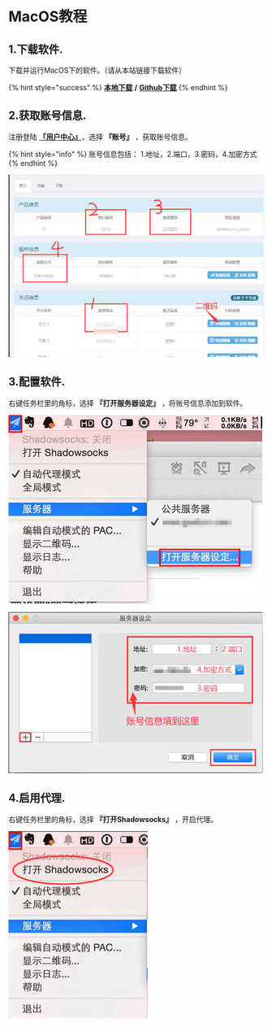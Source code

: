 # MacOS教程

## 1.下载软件.

下载并运行MacOS下的软件。（请从本站链接下载软件）

{% hint style="success" %}
[**本地下载**](https://dl.nordss.com/last_macos.zip)   **/**   [**Github下载**](https://github.com/shadowsocks/ShadowsocksX-NG/releases/download/v1.8.2/ShadowsocksX-NG.app.1.8.2.zip)
{% endhint %}

## 2.获取账号信息.

注册登陆 **​**[**『用户中心』**](https://user.fkwall.com)**​** ，选择 **『账号』** ，获取账号信息。

{% hint style="info" %}
账号信息包括： 1.地址，2.端口，3.密码，4.加密方式
{% endhint %}

![](../.gitbook/assets/ss_user.jpg)

## 3.配置软件.

右键任务栏里的角标，选择 **『打开服务器设定』** ，将账号信息添加到软件。

![](../.gitbook/assets/ss_mac1.jpg)

![](../.gitbook/assets/ss_mac2.jpg)

## 4.启用代理.

右键任务栏里的角标，选择 **『打开Shadowsocks』** ，开启代理。

![](../.gitbook/assets/ss_mac3.jpg)

